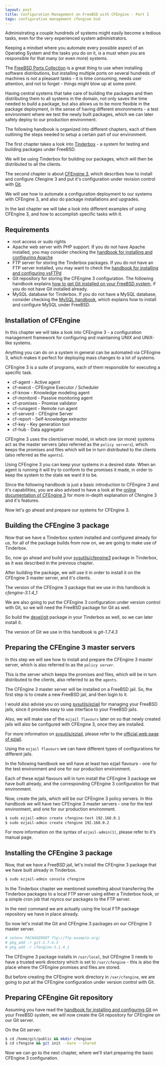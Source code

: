 ```yaml
---
layout: post
title: Configuration Management on FreeBSD with CFEngine - Part I
tags: configuration management cfengine bsd
---
```


Administrating a couple hundreds of systems might easily become a
tedious tasks, even for the very experienced system administrators.

Keeping a mindset where you automate every possible aspect of an
Operating System and the tasks you do on it, is a must when you are
responsible for that many (or even more) systems.

The [FreeBSD Ports Collection](http://www.freebsd.org/doc/handbook/ports.html)
is a great thing to use when installing software distributions, but
installing multiple ports on several hundreds of machines is not a
pleasant tasks - it is time consuming, needs user attention, and not
to forget - things might blow up at some point.

Having central systems that take care of building the packages and
then distributing them to all systems in the domain, not only
saves the time needed to build a package, but also allows us to be
more flexible in the package deployment, in the sense of having
different environments - a test environment where we test the newly
built packages, which we can later safely deploy to our
production environment.

The following handbook is organized into different chapters, each of
them outlining the steps needed to setup a certain part of our environment.

The first chapter takes a look into
[Tinderbox](http://tinderbox.marcuscom.com/) - a system for testing
and building packages under FreeBSD.

We will be using Tinderbox for building our packages,
which will then be distributed to all the clients.

The second chapter is about [CFEngine 3](http://cfengine.org/), which
describes how to install and configure Cfengine 3 and put it's
configuration under revision control with [Git](http://git-scm.com/).

We will see how to automate a configuration deployment to our systems
with CFEngine 3, and also do package installations and upgrades.

In the last chapter we will take a look into different examples of
using CFEngine 3, and how to accomplish specific tasks with it.

## Requirements

* root access or sudo rights
* Apache web server with PHP support. If you do not have Apache
  installed, you may consider checking the
  [handbook for installing and configuring Apache](/node/15)
* FTP server for storing the Tinderbox packages. If you do not have an
  FTP server installed, you may want to check the
  [handbook for installing and configuring vsFTPd](/node/9)
* Git repository for storing the CFEngine 3 configuration.
  The following handbook explains [how to get Git installed on your
  FreeBSD system](/node/30), if you do not have Git installed already.
* MySQL database for Tinderbox.
  If you do not have a MySQL database, consider checking the
  [MySQL handbook](/node/2), which explains how to install and
  configure MySQL under FreeBSD.

## Installation of CFEngine

In this chapter we will take a look into CFEngine 3 - a configuration
management framework for configuring and maintaining UNIX and UNIX-like
systems.

Anything you can do on a system in general can be automated via
CFEngine 3, which makes it perfect for deploying mass changes to a
lot of systems.

CFEngine 3 is a suite of programs, each of them responsible for
executing a specific task.

* cf-agent - Active agent
* cf-execd - CFEngine Executor / Scheduler
* cf-know - Knowledge modeling agent
* cf-monitord - Passive monitoring agent
* cf-promises - Promise validator
* cf-runagent - Remote run agent
* cf-serverd - CFEngine Server
* cf-report - Self-knowledge extractor
* cf-key - Key generation tool
* cf-hub - Data aggregator

CFEngine 3 uses the client/server model, in which one (or more)
systems act as the master servers (also referred as the `policy servers`),
which keeps the promises and files which will be in turn
distributed to the clients (also referred as the `agents`).

Using CFEngine 3 you can keep your systems in a desired state.
When an agent is running it will try to conform to the promises it made,
in order to keep the system to the state we want it to be.

Since the following handbook is just a basic introduction to CFEngine 3
and it's capabilities, you are also advised to have a look at the
[online documentation of CFEngine 3](http://www.cfengine.org/pages/manual_guides)
for more in-depth explanation of Cfengine 3 and it's features.

Now let's go ahead and prepare our systems for CFEngine 3.

## Building the CFEngine 3 package

Now that we have a Tinderbox system installed and configured already
for us, for all of the package builds from now on, we are going to
make use of Tinderbox.

So, now go ahead and build your
[sysutils/cfengine3](http://www.freshports.org/sysutils/cfengine3/)
package in Tinderbox, as it was described in the previous chapter.

After building the package, we will use it in order to install it on the
CFEngine 3 master server, and it's clients.

The version of the CFEngine 3 package that we use in this handbook is
*cfengine-3.1.4_1*

We are also going to put the CFEngine 3 configuration under version control
with Git, so we will need the FreeBSD package for Git as well.

So build the [devel/git](http://www.freshports.org/devel/git/)
package in your Tinderbox as well, so we can later install it.

The version of Git we use in this handbook is *git-1.7.4.3*

## Preparing the CFEngine 3 master servers

In this step we will see how to install and prepare the CFEngine 3
master server, which is also referred to as the `policy server`.

This is the server which keeps the promises and files, which will be
in turn distributed to the clients, also referred to as the `agents`.

The CFEngine 3 master server will be installed on a FreeBSD jail.
So, the first step is to create a new FreeBSD jail, and then login to it.

I would also advise you on using
[sysutils/ezjail](http://www.freshports.org/sysutils/ezjail/) for
managing your FreeBSD jails, since it provides easy to use interface
to your FreeBSD jails.

Also, we will make use of the `ezjail flavours` later on so that
newly created jails will also be configured with CFEngine 3, once they
are installed.

For more information on
[sysutils/ezjail](http://www.freshports.org/sysutils/ezjail/), please
refer to the [official web page of ezjail](http://erdgeist.org/arts/software/ezjail/).

Using the `ezjail flavours` we can have different types of
configurations for different jails.

In the following handbook we will have at least two ezjail
flavours - one for the test environment and one for our production
environment.

Each of these ezjail flavours will in turn install the CFEngine 3
package we have built already, and the corresponding CFEngine 3
configuration for that environment.

Now, create the jails, which will be our CFEngine 3 policy servers.
In this handbook we will have two CFEngine 3 master servers - one for
the test environment, and one for our production environment.

```bash
$ sudo ezjail-admin create cfengine-test 192.168.0.1
$ sudo ezjail-admin create cfengine 192.168.0.2
```

For more information on the syntax of `ezjail-admin(1)`,
please refer to it's manual page.

## Installing the CFEngine 3 package

Now, that we have a FreeBSD jail, let's install the CFEngine 3
package that we have built already in Tinderbox.

```bash
$ sudo ezjail-admin console cfengine
```

In the Tinderbox chapter we mentioned something about transferring the
Tinderbox packages to a local FTP server using either a Tinderbox hook,
or a simple cron job that rsyncs our packages to the FTP server.

In the next command we are actually using the local FTP package
repository we have in place already.

So now let's install the Git and CFEngine 3 packages on our CFEngine 3
master server.

```bash
# setenv PACKAGEROOT ftp://ftp.example.org/
# pkg_add -r git-1.7.4.3
# pkg_add -r cfengine-3.1.4_1
```

The CFEngine 3 package installs in `/usr/local`, but CFEngine 3
needs to have a trusted work directory which is set to
`/var/cfengine` - this is also the place where the CFEngine promises
and files are stored.

But before creating the CFEngine work directory in `/var/cfengine`, we
are going to put all the CFEngine configuration under version control
with Git.

## Preparing CFEngine Git repository

Assuming you have read the [handbook for installing and configuring Git](/node/30)
on your FreeBSD system, we will now create the Git repository for
CFEngine on our Git server.

On the Git server:

```bash
$ cd /home/git/public && mkdir cfengine
$ cd cfengine && git init --bare --shared
```

Now we can go to the next chapter, where we'll start preparing the
basic CFEngine 3 configuration.
